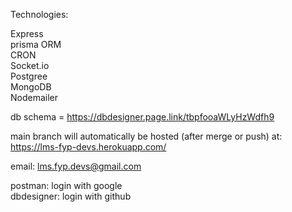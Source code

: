 Technologies: 

Express  
prisma ORM  
CRON  
Socket.io  
Postgree  
MongoDB  
Nodemailer

db schema = https://dbdesigner.page.link/tbpfooaWLyHzWdfh9

main branch will automatically be hosted (after merge or push) at: https://lms-fyp-devs.herokuapp.com/  

email: lms.fyp.devs@gmail.com  


postman: login with google  
dbdesigner: login with github  

